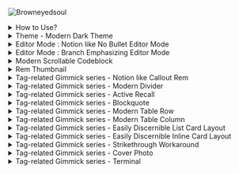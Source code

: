 ![Browneyedsoul](https://user-images.githubusercontent.com/56161102/134761779-cd39ce14-3ea5-433f-9a14-d642f52c7e5e.png)





<details> 
    <summary>How to Use?</summary>
	<br>
	<h3>Please check the <a href="https://forum.remnote.io/t/what-is-custom-css-and-how-do-i-use-it/1231">Custom CSS Tutorial</a> first</h3>
    <div markdown="1"></div> 
</details>

<details> 
    <summary>Theme - Modern Dark Theme</summary>
	<br>
    <h2>Use case</h2>
	<div>
		<img src="https://raw.githubusercontent.com/browneyedsoul/ImageRepository/main/Modern%20Dark%20Theme.png?token=ANMPGTXQWZX64HU6J6A5LGLBYSH5I">
	</div>
</details>

<details> 
    <summary>Editor Mode : Notion like No Bullet Editor Mode</summary> 
	<br>
	<h2>What is the purpose of this Snippet?</h2> 
		<ul>
            <li>For those who are thinking that Bullet-based Outliner Editor is way too cluttered with crowded bullet points.</li>
            <li>Combined UX : Block based Notion Editor + Outliner</li>
		</ul>
	<h2>Use case</h2>
		<img src="https://user-images.githubusercontent.com/56161102/146399780-efbefb64-dd60-4878-a7a0-9e84e74ce770.gif">
		<img src="https://user-images.githubusercontent.com/56161102/144811607-55235118-c43c-47f2-8eae-7b2424d4f0db.png"><br>
		<img src="https://user-images.githubusercontent.com/56161102/144810507-83ed2e6a-cb6e-452a-9e26-2eb794e8442e.png">
</details>

<details> 
    <summary>Editor Mode : Branch Emphasizing Editor Mode</summary>
	<br>
	<h2>What is the purpose of this Snippet?</h2>
	<h2>Use case</h2>
		<img src="https://user-images.githubusercontent.com/56161102/135745657-5daffdc3-6e95-4bc8-9bd3-14619397be0f.png">
</details>

<details> 
    <summary>Modern Scrollable Codeblock</summary>
	<br>
	<h2>What is the purpose of this Snippet?</h2>
	<h2>Use case</h2>
	<img src ="https://user-images.githubusercontent.com/56161102/146404024-09d18a56-5c18-4699-8228-b8db8ba0b3c1.gif">
	<img src ="https://user-images.githubusercontent.com/56161102/138455986-b8fd0d40-7dea-4d25-b14b-d394dd5744cc.png">
</details>

<details> 
    <summary>Rem Thumbnail</summary>
	<br>
	<h2>What is the purpose of this Snippet?</h2>
	<h2>Use case</h2>
	<img src ="https://user-images.githubusercontent.com/56161102/146559784-77b87fb2-6450-43a5-9926-bcd92507ee81.gif">
</details>

<details> 
    <summary>Tag-related Gimmick series - Notion like Callout Rem</summary>
	<br>
	<h2>What is the purpose of this Snippet?</h2>
	<h2>Use case</h2>
	<img src="https://user-images.githubusercontent.com/56161102/133299689-ec0a686b-7377-4871-bf7a-2c49e7e3a62e.gif">
	<br>
	<img src="https://user-images.githubusercontent.com/56161102/129578910-f5bdf063-dc52-400d-97ff-5a327fa00819.png">
</details>

<details> 
    <summary>Tag-related Gimmick series - Modern Divider</summary>
	<br>
	<h2>What is the purpose of this Snippet?</h2>
	<h2>Use case</h2>
	<img src="https://user-images.githubusercontent.com/56161102/129580147-c0507bcc-a4d1-4522-b48d-d7efdf831e0f.gif">
	<img src="https://user-images.githubusercontent.com/56161102/146560349-4c0e41c1-49c5-4ebc-bb15-c1429f6ca7aa.gif">
</details>

<details> 
    <summary>Tag-related Gimmick series - Active Recall</summary>
	<br>
	<h2>What is the purpose of this Snippet?</h2>
	<h2>Use case</h2>
	<img src="https://user-images.githubusercontent.com/56161102/146560418-7044909a-7b8d-4a9a-b6ca-af4325ad556b.gif">
</details>

<details> 
    <summary>Tag-related Gimmick series - Blockquote</summary>
	<br>
	<h2>What is the purpose of this Snippet?</h2>
	<h2>Use case</h2>
</details>

<details> 
    <summary>Tag-related Gimmick series - Modern Table Row</summary>
	<br>
	<h2>What is the purpose of this Snippet?</h2>
	<h2>Use case</h2>
	<img src="https://forum.remnote.io/uploads/default/original/2X/7/7ad718829a7738ca1ad75e0ee35c36494d37c0f9.gif">
	<br>
	<h3>Feature</h3>
	<ul>
		<li>Column Width Adjustment by Tagging to the Title bar</li>
			<img src="https://forum.remnote.io/uploads/default/original/2X/8/8ae892cd66862b9115bbbe74a0a3f1246b8a79e3.gif">
		<li>Hacky Method to Changing Row table to Use Column Table</li>
	</ul>
</details>

<details> 
    <summary>Tag-related Gimmick series - Modern Table Column</summary>
	<h2>What is the purpose of this Snippet?</h2>
	<h2>Use case</h2>
	<img src="https://user-images.githubusercontent.com/56161102/146405230-a133fde0-4c0b-48d9-aab3-71ccfc767c70.gif">
</details>

<details> 
    <summary>Tag-related Gimmick series - Easily Discernible List Card Layout</summary>
	<br>
	<h2>What is the purpose of this Snippet?</h2>
	<h2>Use case</h2>
	<img src="https://user-images.githubusercontent.com/56161102/139407710-45d2ba43-d5c0-4314-9719-4676d4b41575.gif">
	<br>
	<div>
		<ul>
			<h2>Before</h2>
			<br><img src="https://user-images.githubusercontent.com/56161102/139383660-5224879e-7245-4e0b-b7b6-c6e1da9156ce.png">
			<h2>After</h2>
			<br><img src="https://user-images.githubusercontent.com/56161102/139383178-ba6c3cef-d5d6-4980-9397-345048a0bc87.png">
			All you need to do is just guess how long the front-side width size is, and then tag to each Answer Part of the Card (each rem Individually)
			<ul>
				<li><span style="font-family: Courier; color: yellow;">w120 → Front width 120px</li>
				<li><span style="font-family: Courier; color: yellow;">w150 → Front width 150px</li>
				<li><span style="font-family: Courier; color: yellow;">w180 → Front width 180px</li>
				<li><span style="font-family: Courier; color: yellow;">w210 → Front width 210px</li>
				<li><span style="font-family: Courier; color: yellow;">w240 → Front width 240px</li>
				<li><span style="font-family: Courier; color: yellow;">w270 → Front width 270px</li>
				<li><span style="font-family: Courier; color: yellow;">w300 → Front width 300px</li>
				<li><span style="font-family: Courier; color: yellow;">w330 → Front width 330px</li>
				<li><span style="font-family: Courier; color: yellow;">w360 → Front width 360px</li>
				<li><span style="font-family: Courier; color: yellow;">w390 → Front width 390px</li>
				<li><span style="font-family: Courier; color: yellow;">w420 → Front width 420px</li>
				<li><span style="font-family: Courier; color: yellow;">w450 → Front width 450px</li>
				<li><span style="font-family: Courier; color: yellow;">w480 → Front width 480px</li>
			</ul>
		</ul>
	</div>
</details>

<details> 
    <summary>Tag-related Gimmick series - Easily Discernible Inline Card Layout</summary>
	<br>
	<h2>What is the purpose of this Snippet?</h2>
	<h2>Use case</h2>
	<div>
		<ul>
			<h2>Before</h2>
			<br><img src="https://user-images.githubusercontent.com/56161102/138023258-357e00c1-8806-4302-8e1f-4bc4d6499b3f.png">
			<h2>After</h2>
			<br><img src="https://user-images.githubusercontent.com/56161102/138023272-01494a0c-9e53-4768-a531-65f62bfcf49e.png">
			<br><img src="https://user-images.githubusercontent.com/56161102/138453737-cc4e4dac-5aff-4ce4-a320-622d4697e7cd.png">
		</ul>
	</div>
</details>

<details> 
    <summary>Tag-related Gimmick series - Strikethrough Workaround</summary>
	<br>
	<h2>What is the purpose of this Snippet?</h2>
	<h2>Use case</h2>
	<img src="https://user-images.githubusercontent.com/56161102/146559953-0e34a3a8-340c-42f5-b3e2-cd0a8f8afa10.gif">
</details>

<details> 
    <summary>Tag-related Gimmick series - Cover Photo</summary>
	<br>
	<h2>What is the purpose of this Snippet?</h2>
	<h2>Use case</h2>
		<div>
	      	<ol>
	            <li>Make CSS Template on Custom CSS<br><img src="https://user-images.githubusercontent.com/56161102/129580692-22c7710d-af5c-4939-b44b-a8857493965d.png"></li>
	        	<li>Add image url, Name the tag<br><img src="https://user-images.githubusercontent.com/56161102/129580723-950620ac-7077-4cee-9f52-79329713f98a.jpeg"></li>
	            <li>Tag to the Rem-title
					<br><img src="https://user-images.githubusercontent.com/56161102/129580757-d230aa8c-537e-4965-8c9d-931862c51e58.jpeg">
					<br><img src="https://user-images.githubusercontent.com/56161102/129580770-bab49a86-f72c-4313-b172-4d3a4e1d383e.jpeg"></li>
	            <li>Adjust <span style="font-family: Courier; color: yellow;">background-size on your tastes. 
					<br>➊ background-size: 100% 100%; ➞ Full responsive but the image can be ugly.
					<br>➋ background-size: contain; ➞ Height fixed, Responsive to width but some margins can be made.
					<br>➌ background-size: cover; ➞ I don’t care about the cover image cropped.
					Hope new revamped big update version could be more intuitive. 🙂</li>
	        </ol>  
	    </div>
</details>

<details> 
    <summary>Tag-related Gimmick series - Terminal</summary>
	<br>
	<h2>What is the purpose of this Snippet?</h2>
	<h2>Use case</h2>
	<img src="https://user-images.githubusercontent.com/56161102/131240536-c039347c-3fce-4cc4-a568-048606a4d383.png">
</details>
